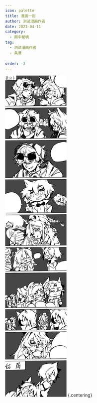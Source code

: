 ```yaml
---
icon: palette
title: 漫画一则
author: 测试漫画作者
date: 2023-04-11
category:
  - 画中秘境
tag:
  - 测试漫画作者
  - 条漫

order: -3
---
```


![](./res/comic/comic1.webp) {.centering}

<Ads />